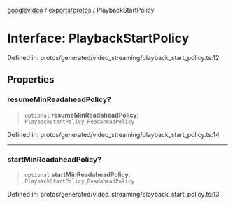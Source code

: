 [googlevideo](../../../README.md) / [exports/protos](../README.md) / PlaybackStartPolicy

# Interface: PlaybackStartPolicy

Defined in: protos/generated/video\_streaming/playback\_start\_policy.ts:12

## Properties

### resumeMinReadaheadPolicy?

> `optional` **resumeMinReadaheadPolicy**: `PlaybackStartPolicy_ReadaheadPolicy`

Defined in: protos/generated/video\_streaming/playback\_start\_policy.ts:14

***

### startMinReadaheadPolicy?

> `optional` **startMinReadaheadPolicy**: `PlaybackStartPolicy_ReadaheadPolicy`

Defined in: protos/generated/video\_streaming/playback\_start\_policy.ts:13
